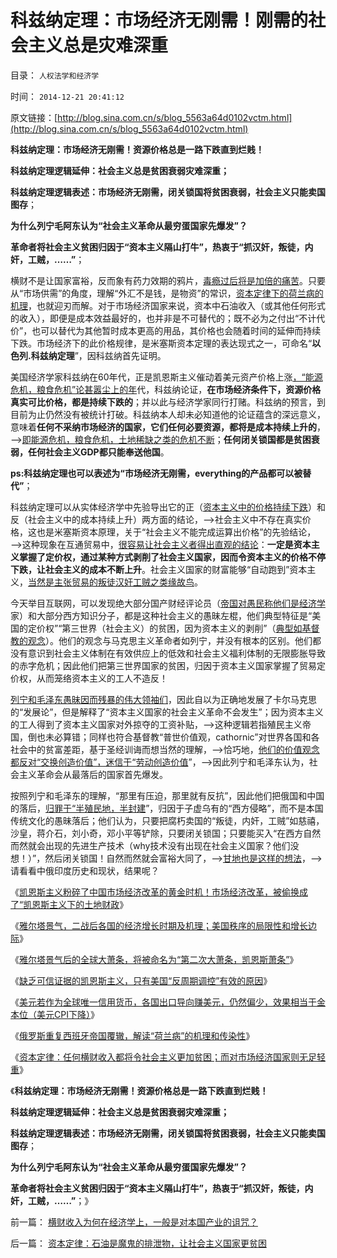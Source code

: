 # 科兹纳定理：市场经济无刚需！刚需的社会主义总是灾难深重

目录： `人权法学和经济学` 

时间： `2014-12-21 20:41:12` 

原文链接：[http://blog.sina.com.cn/s/blog_5563a64d0102vctm.html](http://blog.sina.com.cn/s/blog_5563a64d0102vctm.html)

**科兹纳定理：市场经济无刚需！资源价格总是一路下跌直到烂贱！**

**科兹纳定理逻辑延伸：社会主义总是贫困衰弱灾难深重；**

**科兹纳定理逻辑表述：市场经济无刚需，闭关锁国将贫困衰弱，社会主义只能卖国图存**；

**为什么列宁毛阿东认为“社会主义革命从最穷蛋国家先爆发”？**

**革命者将社会主义贫困归因于“资本主义隔山打牛”，热衷于“抓汉奸，叛徒，内奸，工贼，……”**；

横财不是让国家富裕，反而象有药力效期的鸦片，[毒瘾过后将是加倍的痛苦](../../../2014/12/20/资本定律：石油是魔鬼的排泄物，让社会主义国家更贫困.md)。只要从“市场供需”的角度，理解“外汇不是钱，是物资”的常识，[资本定律下的荷兰病的机理](../../../2014/12/18/俄罗斯重蹈西班牙帝国覆辙，俄国“荷兰病”的机理和传染性.md)，也就迎刃而解。对于市场经济国家来说，资本中石油收入（或其他任何形式的收入），即便是成本效益最好的，也并非是不可替代的；既不必为之付出“不计代价”，也可以替代为其他暂时成本更高的用品，其价格也会随着时间的延伸而持续下跌。市场经济下的此价格规律，是米塞斯资本定理的表达现式之一，可命名“**以色列.科兹纳定理**”，因科兹纳首先证明。

美国经济学家科兹纳在60年代，正是凯恩斯主义催动着美元资产价格上涨[，“能源危机，粮食危机”论甚嚣尘上的年](../../../2009/1/14/能源危机之化石能源采之不完.md)代，科兹纳论证，**在市场经济条件下，资源价格真实可比价格，都是持续下跌的**；并以此与经济学家同行打赌。科兹纳的预言，到目前为止仍然没有被统计打破。科兹纳本人却未必知道他的论证蕴含的深远意义，意味着**任何不采纳市场经济的国家，它们任何必要资源，都将是成本持续上升的**，——>[即能源危机，粮食危机，土地稀缺之类的危机不断](../../../2014/3/29/公有制困境的客观成因，不可避免的灾难深重，贫穷，停滞，衰亡.md)；**任何闭关锁国都是贫困衰弱，任何社会主义GDP都只能奉送他国**。

**ps:科兹纳定理也可以表述为“市场经济无刚需，everything的产品都可以被替代”**；

科兹纳定理可以从实体经济学中先验导出它的正（[资本主义中的价格持续下跌](../../../2013/3/9/资本主义的“替代发现”创新机理，社会主义无法具备.md)）和反（社会主义中的成本持续上升）两方面的结论，——>社会主义中不存在真实价格，这也是米塞斯资本原理，关于“社会主义不能完成运算出价格”的先验结论，——>这种现象在互通贸易中，[很容易让社会主义者得出直观的结论](../../../2013/4/12/谁强调定价权，谁就是左棍.md)：**一定是资本主义掌握了定价权，通过某种方式剥削了社会主义国家，因而令资本主义的价格不停下跌，让社会主义的成本不断上升**。社会主义国家的财富能够“自动跑到”资本主义，[当然是主张贸易的叛徒汉奸工贼之类缘故鸟](../../../2014/10/28/一旦以爱国之类名义攀咬外部势力，内部冲突将升级至不可能和解.md)。

今天举目互联网，可以发现绝大部分国产财经评论员（[帝国对愚民称他们是经济学](../../../2013/7/3/自由的科学和被监管的科学.md)家）和大部分西方知识分子，都是这种社会主义的愚昧左棍，他们典型特征是“美国的定价权”“第三世界（社会主义）的贫困，因为资本主义的剥削”（[典型如基督教的观念](../../../2014/12/10/新自由主义和自由主义，自然法和普通法，互为敌对意识形态.md)）。他们的观念与马克思主义革命者如列宁，并没有根本的区别。他们都没有意识到社会主义体制在有效供应上的低效和社会主义福利体制的无限膨胀导致的赤字危机；因此他们把第三世界国家的贫困，归因于资本主义国家掌握了贸易定价权，从而笼络资本主义的工人不造反！

[列宁和毛泽东愚昧因而残暴的伟大领袖们](../../../2013/4/2/统治阶级中的异端，人民的伟大领袖，马基雅维利的《君主论》.md)，因此自以为正确地发展了卡尔马克思的“发展论”，但是解释了“资本主义国家的社会主义革命不会发生”；因为资本主义的工人得到了资本主义国家对外掠夺的工资补贴，——>这种逻辑若指殖民主义帝国，倒也未必算错；同样也符合基督教“普世价值观，cathornic”对世界各国和各社会中的贫富差距，基于圣经训诲而想当然的理解，——>恰巧地，[他们的价值观念都反对“交换创造价值”，迷信于“劳动创造价值](../../../2011/7/21/“原始共产主义”就是原始奴隶制.md)”，——>因此列宁和毛泽东认为，社会主义革命会从最落后的国家首先爆发。

按照列宁和毛泽东的理解，“那里有压迫，那里就有反抗”，因此他们把俄国和中国的落后，[归罪于“半殖民地，半封建](../../../2014/10/20/清末民初，根本无所谓“危难”.md)”，归因于子虚乌有的“西方侵略”，而不是本国传统文化的愚昧落后；他们认为，只要把腐朽卖国的“叛徒，内奸，工贼”如慈禧，沙皇，蒋介石，刘小奇，邓小平等铲除，只要闭关锁国；只要能买入“在西方自然而然就会出现的先进生产技术（why技术没有出现在社会主义国家？他们没想！）”，然后闭关锁国！自然而然就会富裕大同了，——>[甘地也是这样的想法](../../../2012/1/20/印度人的“懒惰”，Charter的种姓，圣雄甘地的梦想.md)，——>请看看中俄印度历史和现状，结果呢？

《[凯恩斯主义粉碎了中国市场经济改革的黄金时机！市场经济改革，被偷换成了“凯恩斯主义下的土地财政](../../../2014/11/8/凯恩斯主义粉碎了中国市场经济改革的黄金时机！.md)》

《[雅尔塔景气，二战后各国的经济增长时期及机理；美国秩序的局限性和增长边际](../../../2014/11/11/二战后的雅尔塔景气，局限性和经济增长边际.md)》

《[雅尔塔景气后的全球大萧条，将被命名为“第二次大萧条，凯恩斯萧条”](../../../2014/11/13/经济周期理论全部错误，反周期调控都是无理手.md)》

《[缺乏可信证据的凯恩斯主义，只有美国“反周期调控”有效的原因](../../../2014/11/21/从美国凯恩斯主义的宣传，观察美国特殊利益集团的左倾和自利.md)》

《[美元若作为全球唯一信用货币，各国出口导向赚美元，仍然偏少，效果相当于金本位（美元CPI下降）](../../../2014/11/28/为什么只有美元凯恩斯主义成功，只有美国反周期调控成功？.md)》

《[俄罗斯重复西班牙帝国覆辙，解读“荷兰病”的机理和传染性](../../../2014/12/18/俄罗斯重蹈西班牙帝国覆辙，俄国“荷兰病”的机理和传染性.md)》

《[资本定律：任何横财收入都将令社会主义更加贫困；而对市场经济国家则无足轻重](../../../2014/12/20/资本定律：石油是魔鬼的排泄物，让社会主义国家更贫困.md)》

《**科兹纳定理：市场经济无刚需！资源价格总是一路下跌直到烂贱！**

**科兹纳定理逻辑延伸：社会主义总是贫困衰弱灾难深重；**

**科兹纳定理逻辑表述：市场经济无刚需，闭关锁国将贫困衰弱，社会主义只能卖国图存**；

**为什么列宁毛阿东认为“社会主义革命从最穷蛋国家先爆发”？**

**革命者将社会主义贫困归因于“资本主义隔山打牛”，热衷于“抓汉奸，叛徒，内奸，工贼，……”**；》

前一篇： [横财收入为何在经济学上，一般是对本国产业的诅咒？](../../../2014/12/23/横财收入为何在经济学上，一般是对本国产业的诅咒？.md)

后一篇： [资本定律：石油是魔鬼的排泄物，让社会主义国家更贫困](../../../2014/12/20/资本定律：石油是魔鬼的排泄物，让社会主义国家更贫困.md)

